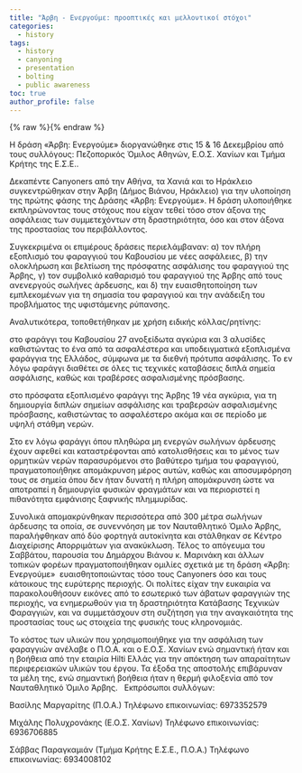 ```yaml
---
title: "Άρβη - Ενεργούμε: προοπτικές και μελλοντικοί στόχοι"
categories:
  - history
tags:
  - history
  - canyoning
  - presentation
  - bolting
  - public awareness
toc: true
author_profile: false
---
```


{% raw %}<img src="{{ site.url }}{{ site.baseurl }}/assets/images/2012arvienergoume.jpg" alt="">{% endraw %}


Η δράση «Άρβη: Ενεργούμε» διοργανώθηκε στις 15 & 16 Δεκεμβρίου από τους συλλόγους: Πεζοπορικός Όμιλος Αθηνών, Ε.Ο.Σ. Χανίων και Τμήμα Κρήτης της Ε.Σ.Ε.. 

Δεκαπέντε Canyoners από την Αθήνα, τα Χανιά και το Ηράκλειο συγκεντρώθηκαν στην Άρβη (Δήμος Βιάνου, Ηράκλειο) για την υλοποίηση της πρώτης φάσης της Δράσης «Άρβη: Ενεργούμε».
Η δράση υλοποιήθηκε εκπληρώνοντας τους στόχους που είχαν τεθεί τόσο στον άξονα της ασφάλειας των συμμετεχόντων στη δραστηριότητα, όσο και στον άξονα της προστασίας του περιβάλλοντος.

Συγκεκριμένα οι επιμέρους δράσεις περιελάμβαναν: α)  τον πλήρη εξοπλισμό του φαραγγιού του Καβουσίου με νέες ασφάλειες, β) την ολοκλήρωση και βελτίωση της πρόσφατης ασφάλισης του φαραγγιού της Άρβης, γ) τον συμβολικό καθαρισμό του φαραγγιού της Άρβης από τους ανενεργούς σωλήνες άρδευσης, και δ) την ευαισθητοποίηση των εμπλεκομένων για τη σημασία του φαραγγιού και την ανάδειξη του προβλήματος της υφιστάμενης ρύπανσης.

Αναλυτικότερα, τοποθετήθηκαν με χρήση ειδικής κόλλας/ρητίνης:

στο φαράγγι του Καβουσίου 27 ανοξείδωτα αγκύρια  και 3 αλυσίδες καθιστώντας το ένα από τα ασφαλέστερα και υποδειγματικά εξοπλισμένα φαράγγια της Ελλάδος, σύμφωνα με τα διεθνή πρότυπα ασφάλισης. Το εν λόγω φαράγγι διαθέτει σε όλες τις τεχνικές καταβάσεις διπλά σημεία ασφάλισης, καθώς και τραβέρσες ασφαλισμένης πρόσβασης.

στο πρόσφατα εξοπλισμένο φαράγγι της Άρβης 19 νέα αγκύρια, για τη δημιουργία διπλών σημείων ασφάλισης και τραβερσών ασφαλισμένης πρόσβασης, καθιστώντας το ασφαλέστερο ακόμα και σε περίοδο με υψηλή στάθμη νερών.

Στο εν λόγω φαράγγι όπου πληθώρα μη ενεργών σωλήνων άρδευσης έχουν αφεθεί και καταστρέφονται από κατολισθήσεις και το μένος των ορμητικών νερών παρασυρόμενοι στο βαθύτερο τμήμα του φαραγγιού, πραγματοποιήθηκε απομάκρυνση μέρος αυτών, καθώς και αποσυμφόρηση τους σε σημεία όπου δεν ήταν δυνατή η πλήρη απομάκρυνση ώστε να αποτραπεί η δημιουργία φυσικών φραγμάτων και να περιοριστεί η πιθανότητα εμφάνισης ξαφνικής πλημμυρίδας.

Συνολικά απομακρύνθηκαν περισσότερα από 300 μέτρα σωλήνων άρδευσης τα οποία, σε συνεννόηση με τον Ναυταθλητικό Όμιλο Άρβης, παραλήφθηκαν από δύο φορτηγά αυτοκίνητα και στάλθηκαν σε Κέντρο Διαχείρισης Απορριμάτων για ανακύκλωση. 
Τέλος το απόγευμα του Σαββάτου, παρουσία του Δημάρχου Βιάνου κ. Μαρινάκη και άλλων τοπικών φορέων πραγματοποιήθηκαν ομιλίες σχετικά με τη δράση «Άρβη: Ενεργούμε»  ευαισθητοποιώντας τόσο τους Canyoners όσο και τους κάτοικους της ευρύτερης περιοχής. Οι πολίτες είχαν την ευκαιρία να παρακολουθήσουν εικόνες από το εσωτερικό των άβατων φαραγγιών της περιοχής, να ενημερωθούν για τη δραστηριότητα Κατάβασης Τεχνικών Φαραγγιών, και να συμμετάσχουν στη συζήτηση για την αναγκαιότητα της προστασίας τους ως στοιχεία της φυσικής τους κληρονομιάς.

Το κόστος των υλικών που χρησιμοποιήθηκε για την ασφάλιση των φαραγγιών ανέλαβε ο Π.Ο.Α. και ο Ε.Ο.Σ. Χανίων ενώ σημαντική ήταν και η βοήθεια από την εταιρία Hilti Ελλάς για την απόκτηση των απαραίτητων περιφερειακών υλικών του έργου.
Τα έξοδα της αποστολής επιβάρυναν τα μέλη της, ενώ σημαντική βοήθεια ήταν η θερμή φιλοξενία από τον Ναυταθλητικό Όμιλο Άρβης.
 
Εκπρόσωποι συλλόγων:

Βασίλης Μαργαρίτης (Π.Ο.Α.)
Τηλέφωνο επικοινωνίας: 6973352579

Μιχάλης Πολυχρονάκης (Ε.Ο.Σ. Χανίων)
Τηλέφωνο επικοινωνίας: 6936706885 

Σάββας Παραγκαμιάν (Τμήμα Κρήτης Ε.Σ.Ε., Π.Ο.Α.)
Τηλέφωνο επικοινωνίας: 6934008102





 
